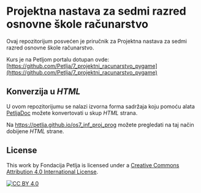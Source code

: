 # Projektna nastava za sedmi razred osnovne škole računarstvo 

Ovaj repozitorijum posvećen je priručnik za Projektna nastava za sedmi razred osnovne škole računarstvo. 

Kurs je na Petljom portalu dotupan ovde: [https://github.com/Petlja/7_projektni_racunarstvo_pygame](https://github.com/Petlja/7_projektni_racunarstvo_pygame)


## Konverzija u *HTML*

U ovom repozitorijumu se nalazi izvorna forma sadržaja koju pomoću alata [PetljaDoc](https://github.com/Petlja/PetljaDoc) možete konvertovati u skup *HTML* strana.

Na https://petlja.github.io/os7_inf_proj_prog možete pregledati na taj način dobijene *HTML* strane.

## License

This work by Fondacija Petlja is licensed under a
[Creative Commons Attribution 4.0 International License][cc-by].

[![CC BY 4.0][cc-by-image]][cc-by]

[cc-by]: http://creativecommons.org/licenses/by/4.0/
[cc-by-image]: https://i.creativecommons.org/l/by/4.0/88x31.png

